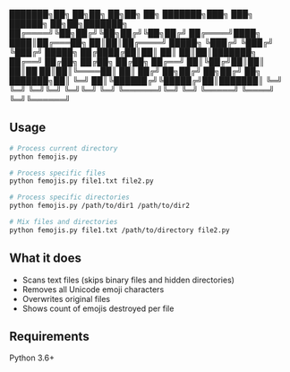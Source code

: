 
███████╗██╗  ██╗██╗  ██╗██╗  ██╗    ███████╗███╗   ███╗ ██████╗      ██╗██╗███████╗
██╔════╝╚██╗██╔╝╚██╗██╔╝╚██╗██╔╝    ██╔════╝████╗ ████║██╔═══██╗     ██║██║██╔════╝
█████╗   ╚███╔╝  ╚███╔╝  ╚███╔╝     █████╗  ██╔████╔██║██║   ██║     ██║██║███████╗
██╔══╝   ██╔██╗  ██╔██╗  ██╔██╗     ██╔══╝  ██║╚██╔╝██║██║   ██║██   ██║██║╚════██║
██║     ██╔╝ ██╗██╔╝ ██╗██╔╝ ██╗    ███████╗██║ ╚═╝ ██║╚██████╔╝╚█████╔╝██║███████║
╚═╝     ╚═╝  ╚═╝╚═╝  ╚═╝╚═╝  ╚═╝    ╚══════╝╚═╝     ╚═╝ ╚═════╝  ╚════╝ ╚═╝╚══════╝
                                                                                   
                                                                                                                                                        

## Usage

```bash
# Process current directory
python femojis.py

# Process specific files
python femojis.py file1.txt file2.py

# Process specific directories
python femojis.py /path/to/dir1 /path/to/dir2

# Mix files and directories
python femojis.py file1.txt /path/to/directory file2.py
```

## What it does

- Scans text files (skips binary files and hidden directories)
- Removes all Unicode emoji characters
- Overwrites original files
- Shows count of emojis destroyed per file

## Requirements

Python 3.6+
